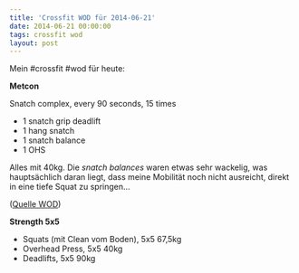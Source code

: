 ```yaml
---
title: 'Crossfit WOD für 2014-06-21'
date: 2014-06-21 00:00:00 
tags: crossfit wod
layout: post
---
```

Mein #crossfit #wod für heute:

**Metcon**

Snatch complex, every 90 seconds, 15 times

* 1 snatch grip deadlift
* 1 hang snatch
* 1 snatch balance
* 1 OHS

Alles mit 40kg. Die *snatch balances* waren etwas sehr wackelig, was hauptsächlich daran liegt, dass meine Mobilität noch nicht ausreicht, direkt in eine tiefe Squat zu springen...

([Quelle WOD][0])

**Strength 5x5**

* Squats (mit Clean vom Boden), 5x5 67,5kg
* Overhead Press, 5x5 40kg
* Deadlifts, 5x5 90kg

[0]: http://www.crossfithh.de/workouts--news/workout-saturday21

